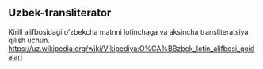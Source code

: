 ## Uzbek-transliterator

Kirill alifbosidagi oʻzbekcha matnni lotinchaga va aksincha transliteratsiya qilish uchun. https://uz.wikipedia.org/wiki/Vikipediya:O%CA%BBzbek_lotin_alifbosi_qoidalari
